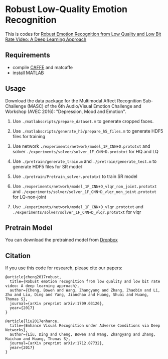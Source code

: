# Robust Low-Quality Emotion Recognition

This is codes for [Robust Emotion Recognition from Low Quality and Low Bit Rate Video: A Deep Learning Approach](https://arxiv.org/abs/1709.03126)

## Requirements
* compile [CAFFE](http://caffe.berkeleyvision.org/) and matcaffe
* install MATLAB

## Usage
Download the data package for the Multimodal Affect Recognition Sub-Challenge (MASC) of the 6th Audio/Visual Emotion Challenge and Workshop (AVEC 2016): "Depression, Mood and Emotion".  

1. Use ```./matlabscripts/prepare_dataset.m``` to generate cropped faces.  
2. Use ```./matlabscripts/generate_h5/prepare_h5_files.m``` to generate HDF5 files for training  
3. Use network ```./experiments/network/model_1F_CNN+D.prototxt``` and solver ```./experiments/solver/solver_1F_CNN+D.prototxt``` for HQ and LQ  

4. Use ```./pretrain/generate_train.m``` and ```./pretrain/generate_test.m``` to generate HDF5 files for SR model  
5. Use ```./pretrain/Pretrain_solver.prototxt``` to train SR model  

6. Use ```./experiments/network/model_1F_CNN+D_vlqr_non_joint.prototxt``` and ```./experiments/solver/solver_1F_CNN+D_vlqr_non_joint.prototxt``` for LQ-non-joint  
7. Use ```./experiments/network/model_1F_CNN+D_vlqr.prototxt``` and ```./experiments/solver/solver_1F_CNN+D_vlqr.prototxt``` for vlqr  

## Pretrain Model
You can download the pretrained model from [Dropbox](https://www.dropbox.com/sh/9qmsk7xottrtuht/AAAUnjcZ8o4JWkUdSYhrmEuNa/MATLABscripts/recon/weights?dl=0&lst=)  

## Citation
If you use this code for research, please cite our papers:

```
@article{cheng2017robust,
  title={Robust emotion recognition from low quality and low bit rate video: A deep learning approach},
  author={Cheng, Bowen and Wang, Zhangyang and Zhang, Zhaobin and Li, Zhu and Liu, Ding and Yang, Jianchao and Huang, Shuai and Huang, Thomas S},
  journal={arXiv preprint arXiv:1709.03126},
  year={2017}
}
```

```
@article{liu2017enhance,
  title={Enhance Visual Recognition under Adverse Conditions via Deep Networks},
  author={Liu, Ding and Cheng, Bowen and Wang, Zhangyang and Zhang, Haichao and Huang, Thomas S},
  journal={arXiv preprint arXiv:1712.07732}, 
  year={2017}
}
```
